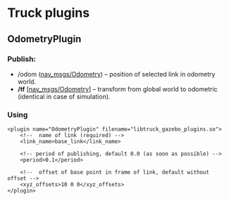 # Truck plugins

## OdometryPlugin

### Publish:
- /odom ([nav_msgs/Odometry](https://docs.ros.org/en/api/nav_msgs/html/msg/Odometry.html)) – position of selected link in odometry world.
- **/tf** [[nav_msgs/Odometry](https://docs.ros.org/en/melodic/api/geometry_msgs/html/msg/Transform.html)] – transform from global world to odometric (identical in case of simulation).

### Using
```
<plugin name="OdometryPlugin" filename="libtruck_gazebo_plugins.so">
    <!--  name of link (required) -->
    <link_name>base_link</link_name>

    <!-- period of publishing, default 0.0 (as soon as possible) -->
    <period>0.1</period>

    <!--  offset of base point in frame of link, default without offset -->
    <xyz_offsets>10 0 0</xyz_offsets>
</plugin>
```